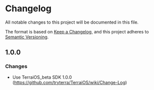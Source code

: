 # Changelog

All notable changes to this project will be documented in this file.

The format is based on [Keep a Changelog](https://keepachangelog.com/en/1.0.0/),
and this project adheres to [Semantic Versioning](https://semver.org/spec/v2.0.0.html).

## 1.0.0

### Changes

- Use TerraiOS_beta SDK 1.0.0 (https://github.com/tryterra/TerraiOS/wiki/Change-Log)


